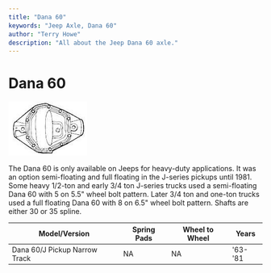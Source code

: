 ```yaml
---
title: "Dana 60"
keywords: "Jeep Axle, Dana 60"
author: "Terry Howe"
description: "All about the Jeep Dana 60 axle."
---
```

# Dana 60

![Dana 60 diff cover](../../img/axle/bwd60.jpg "Dana 60 diff cover")

The Dana 60 is only available on Jeeps for heavy-duty applications. It was an option semi-floating and full floating in the J-series pickups until 1981. Some heavy 1/2-ton and early 3/4 ton J-series trucks used a semi-floating Dana 60 with 5 on 5.5" wheel bolt pattern. Later 3/4 ton and one-ton trucks used a full floating Dana 60 with 8 on 6.5" wheel bolt pattern. Shafts are either 30 or 35 spline.

| Model/Version                 | Spring Pads | Wheel to Wheel | Years   |
|-------------------------------|-------------|----------------|---------|
| Dana 60/J Pickup Narrow Track | NA          | NA             | '63-'81 |